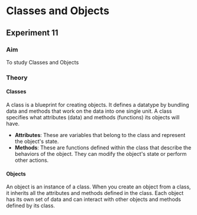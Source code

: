 # Classes and Objects
## Experiment 11

### Aim
To study Classes and Objects

### Theory

#### Classes
A class is a blueprint for creating objects. It defines a datatype by bundling data and methods that work on the data into one single unit. A class specifies what attributes (data) and methods (functions) its objects will have.

- **Attributes**: These are variables that belong to the class and represent the object's state.
- **Methods**: These are functions defined within the class that describe the behaviors of the object. They can modify the object's state or perform other actions.

#### Objects
An object is an instance of a class. When you create an object from a class, it inherits all the attributes and methods defined in the class. Each object has its own set of data and can interact with other objects and methods defined by its class.
